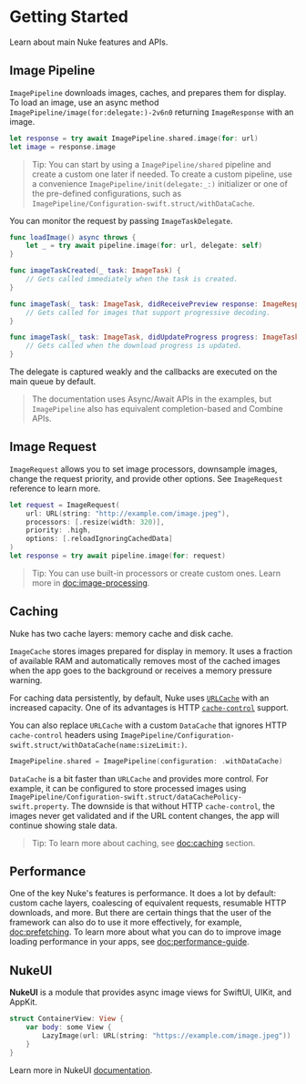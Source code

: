 # Getting Started

Learn about main Nuke features and APIs.

## Image Pipeline

``ImagePipeline`` downloads images, caches, and prepares them for display. To load an image, use an async method ``ImagePipeline/image(for:delegate:)-2v6n0`` returning ``ImageResponse`` with an image.

```swift
let response = try await ImagePipeline.shared.image(for: url)
let image = response.image
```

> Tip: You can start by using a ``ImagePipeline/shared`` pipeline and create a custom one later if needed. To create a custom pipeline, use a convenience ``ImagePipeline/init(delegate:_:)`` initializer or one of the pre-defined configurations, such as ``ImagePipeline/Configuration-swift.struct/withDataCache``.

You can monitor the request by passing ``ImageTaskDelegate``.

```swift
func loadImage() async throws {
    let _ = try await pipeline.image(for: url, delegate: self)
}

func imageTaskCreated(_ task: ImageTask) {
    // Gets called immediately when the task is created.
}

func imageTask(_ task: ImageTask, didReceivePreview response: ImageResponse) {
    // Gets called for images that support progressive decoding.
}

func imageTask(_ task: ImageTask, didUpdateProgress progress: ImageTask.Progress) {
    // Gets called when the download progress is updated.
}
```

The delegate is captured weakly and the callbacks are executed on the main queue by default.

> The documentation uses Async/Await APIs in the examples, but ``ImagePipeline`` also has equivalent completion-based and Combine APIs.

## Image Request

``ImageRequest`` allows you to set image processors, downsample images, change the request priority, and provide other options. See ``ImageRequest`` reference to learn more.

```swift
let request = ImageRequest(
    url: URL(string: "http://example.com/image.jpeg"),
    processors: [.resize(width: 320)],
    priority: .high,
    options: [.reloadIgnoringCachedData]
)
let response = try await pipeline.image(for: request)
```

> Tip: You can use built-in processors or create custom ones. Learn more in <doc:image-processing>.

## Caching

Nuke has two cache layers: memory cache and disk cache.

``ImageCache`` stores images prepared for display in memory. It uses a fraction of available RAM and automatically removes most of the cached images when the app goes to the background or receives a memory pressure warning.

For caching data persistently, by default, Nuke uses [`URLCache`](https://developer.apple.com/documentation/foundation/urlcache) with an increased capacity. One of its advantages is HTTP [`cache-control`](https://developer.mozilla.org/en-US/docs/Web/HTTP/Headers/Cache-Control) support.

You can also replace `URLCache` with a custom ``DataCache`` that ignores HTTP `cache-control` headers using ``ImagePipeline/Configuration-swift.struct/withDataCache(name:sizeLimit:)``.

```swift
ImagePipeline.shared = ImagePipeline(configuration: .withDataCache)
```

``DataCache`` is a bit faster than `URLCache` and provides more control. For example, it can be configured to store processed images using ``ImagePipeline/Configuration-swift.struct/dataCachePolicy-swift.property``. The downside is that without HTTP `cache-control`, the images never get validated and if the URL content changes, the app will continue showing stale data.  

> Tip: To learn more about caching, see <doc:caching> section.

## Performance

One of the key Nuke's features is performance. It does a lot by default: custom cache layers, coalescing of equivalent requests, resumable HTTP downloads, and more. But there are certain things that the user of the framework can also do to use it more effectively, for example, <doc:prefetching>. To learn more about what you can do to improve image loading performance in your apps, see <doc:performance-guide>.

## NukeUI

**NukeUI** is a module that provides async image views for SwiftUI, UIKit, and AppKit.

```swift
struct ContainerView: View {
    var body: some View {
        LazyImage(url: URL(string: "https://example.com/image.jpeg"))
    }
}
```

Learn more in NukeUI [documentation](https://kean-docs.github.io/nukeui/documentation/nukeui/).

